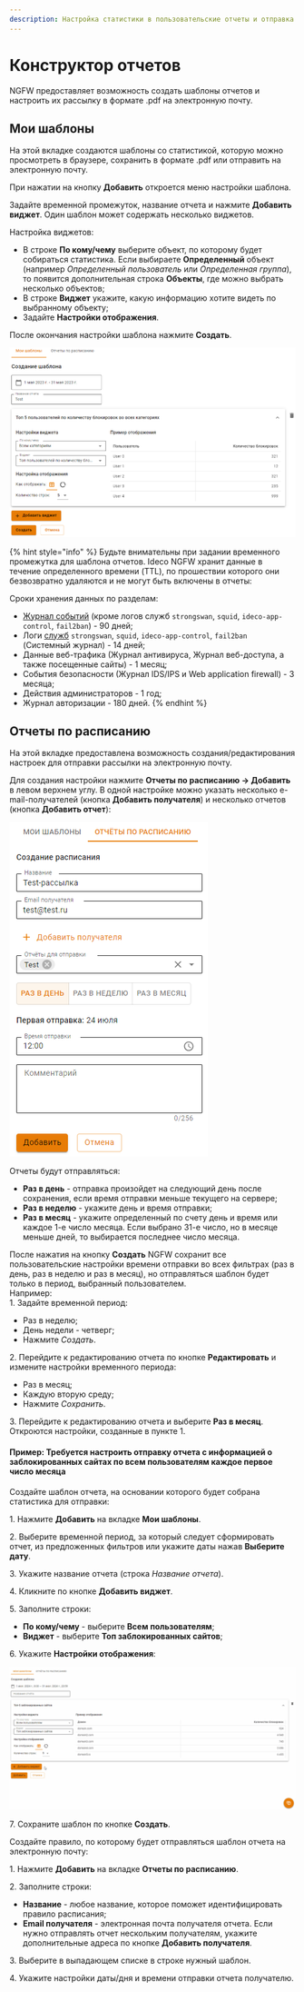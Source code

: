 ```yaml
---
description: Настройка статистики в пользовательские отчеты и отправка готовых отчетов на электронную почту.
---
```


# Конструктор отчетов

NGFW предоставляет возможность создать шаблоны отчетов и настроить их рассылку в формате .pdf на электронную почту.

## Мои шаблоны

На этой вкладке создаются шаблоны со статистикой, которую можно просмотреть в браузере, сохранить в формате .pdf или отправить на электронную почту.

При нажатии на кнопку **Добавить** откроется меню настройки шаблона. 

Задайте временной промежуток, название отчета и нажмите **Добавить виджет**. Один шаблон может содержать несколько виджетов.

Настройка виджетов:

* В строке **По кому/чему** выберите объект, по которому будет собираться статистика. Если выбираете **Определенный** объект (например *Определенный пользователь* или *Определенная группа*), то появится дополнительная строка **Объекты**, где можно выбрать несколько объектов;
* В строке **Виджет** укажите, какую информацию хотите видеть по выбранному объекту;
* Задайте **Настройки отображения**. 
  
После окончания настройки шаблона нажмите **Создать**.

![](/.gitbook/assets/report-designer.png)

{% hint style="info" %}
Будьте внимательны при задании временного промежутка для шаблона отчетов. Ideco NGFW хранит данные в течение определенного времени (TTL), по прошествии которого они безвозвратно удаляются и не могут быть включены в отчеты:

Сроки хранения данных по разделам:

* [Журнал событий](/settings/reports/logs.md) (кроме логов служб `strongswan`, `squid`, `ideco-app-control`, `fail2ban`) - 90 дней;
* Логи [служб](/settings/server-management/terminal/README.md) `strongswan`, `squid`, `ideco-app-control`, `fail2ban` (Системный журнал) - 14 дней;
* Данные веб-трафика (Журнал антивируса, Журнал веб-доступа, а также посещенные сайты) - 1 месяц;
* События безопасности (Журнал IDS/IPS и Web application firewall) - 3 месяца;
* Действия администраторов - 1 год;
* Журнал авторизации - 180 дней.
{% endhint %}

## Отчеты по расписанию

На этой вкладке предоставлена возможность создания/редактирования настроек для отправки рассылки на электронную почту.

Для создания настройки нажмите **Отчеты по расписанию -> Добавить** в левом верхнем углу. В одной настройке можно указать несколько e-mail-получателей (кнопка **Добавить получателя**) и несколько отчетов (кнопка **Добавить отчет**):

![](/.gitbook/assets/report-designer1.png)

Отчеты будут отправляться:

* **Раз в день** - отправка произойдет на следующий день после сохранения, если время отправки меньше текущего на сервере;
* **Раз в неделю** - укажите день и время отправки;
* **Раз в месяц** - укажите определенный по счету день и время или каждое 1-е число месяца. Если выбрано 31-е число, но в месяце меньше дней, то выбирается последнее число месяца.

После нажатия на кнопку **Создать** NGFW сохранит все пользовательские настройки времени отправки во всех фильтрах (раз в день, раз в неделю и раз в месяц), но отправляться шаблон будет только в период, выбранный пользователем. \
Например:  
1\. Задайте временной период:
* Раз в неделю;
* День недели - четверг; 
* Нажмите *Создать*. 

2\. Перейдите к редактированию отчета по кнопке **Редактировать** и измените настройки временного периода:
* Раз в месяц;
* Каждую вторую среду;
* Нажмите *Сохранить*.

3\. Перейдите к редактированию отчета и выберите **Раз в месяц**. Откроются настройки, созданные в пункте 1.

#### Пример: Требуется настроить отправку отчета с информацией о заблокированных сайтах по всем пользователям каждое первое число месяца

Создайте шаблон отчета, на основании которого будет собрана статистика для отправки:

1\. Нажмите **Добавить** на вкладке **Мои шаблоны**.

2\. Выберите временной период, за который следует сформировать отчет, из предложенных фильтров или укажите даты нажав **Выберите дату**.

3\. Укажите название отчета (строка *Название отчета*).

4\. Кликните по кнопке **Добавить виджет**.

5\. Заполните строки:

* **По кому/чему** - выберите **Всем пользователям**;
* **Виджет** - выберите **Топ заблокированных сайтов**;

6\. Укажите **Настройки отображения**:

![](/.gitbook/assets/report-designer2.gif)

<!-- Выберите вид: таблицу или круговую диаграмму, а также количество отображаемых строк. -->

7\. Сохраните шаблон по кнопке **Создать**.

Создайте правило, по которому будет отправляться шаблон отчета на электронную почту:

1\. Нажмите **Добавить** на вкладке **Отчеты по расписанию**.

2\. Заполните строки:

* **Название** - любое название, которое поможет идентифицировать правило расписания;
* **Email получателя** - электронная почта получателя отчета. Если нужно отправлять отчет нескольким получателям, укажите дополнительные адреса по кнопке **Добавить получателя**.

3\. Выберите в выпадающем списке в строке нужный шаблон.

4\. Укажите настройки даты/дня и времени отправки отчета получателю.